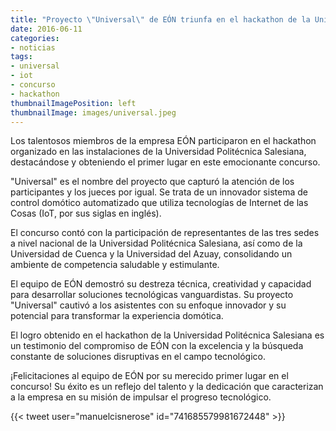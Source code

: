 ```yaml
---
title: "Proyecto \"Universal\" de EÓN triunfa en el hackathon de la Universidad Politécnica Salesiana"
date: 2016-06-11
categories:
- noticias
tags:
- universal
- iot
- concurso
- hackathon
thumbnailImagePosition: left
thumbnailImage: images/universal.jpeg
---
```

Los talentosos miembros de la empresa EÓN participaron en el hackathon organizado en las instalaciones de la Universidad Politécnica Salesiana, destacándose y obteniendo el primer lugar en este emocionante concurso.
<!--more-->

"Universal" es el nombre del proyecto que capturó la atención de los participantes y los jueces por igual. Se trata de un innovador sistema de control domótico automatizado que utiliza tecnologías de Internet de las Cosas (IoT, por sus siglas en inglés).

El concurso contó con la participación de representantes de las tres sedes a nivel nacional de la Universidad Politécnica Salesiana, así como de la Universidad de Cuenca y la Universidad del Azuay, consolidando un ambiente de competencia saludable y estimulante.

El equipo de EÓN demostró su destreza técnica, creatividad y capacidad para desarrollar soluciones tecnológicas vanguardistas. Su proyecto "Universal" cautivó a los asistentes con su enfoque innovador y su potencial para transformar la experiencia domótica.

El logro obtenido en el hackathon de la Universidad Politécnica Salesiana es un testimonio del compromiso de EÓN con la excelencia y la búsqueda constante de soluciones disruptivas en el campo tecnológico.

¡Felicitaciones al equipo de EÓN por su merecido primer lugar en el concurso! Su éxito es un reflejo del talento y la dedicación que caracterizan a la empresa en su misión de impulsar el progreso tecnológico.

{{< tweet user="manuelcisnerose" id="741685579981672448" >}}
